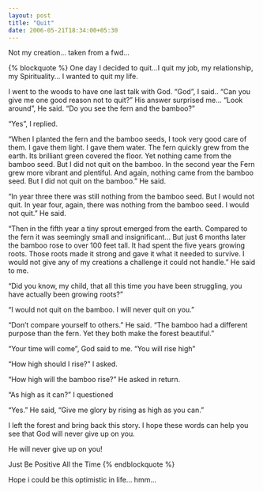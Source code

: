 ```yaml
---
layout: post
title: "Quit"
date: 2006-05-21T18:34:00+05:30
---
```


Not my creation... taken from a fwd...

{% blockquote %}
One day I decided to quit...I quit my job, my relationship, my 
Spirituality... I wanted to quit my life.

I went to the woods to have one last talk with God. “God”, I said.. “Can you
give me one good reason not to quit?” His answer surprised me...
“Look around”, He said. “Do you see the fern and the bamboo?”

“Yes”, I replied.

<!--more-->

“When I planted the fern and the bamboo seeds, I took very good care of them. I
gave them light. I gave them water. The fern quickly grew from the earth. Its
brilliant green covered the floor. Yet nothing came from the bamboo seed. But I
did not quit on the bamboo. In the second year the Fern grew more vibrant and
plentiful. And again, nothing came from the bamboo seed. But I did not quit on
the bamboo.” He said.

“In year three there was still nothing from the bamboo seed. But I
would not quit. In year four, again, there was nothing from the bamboo seed. I
would not quit.” He said.

“Then in the fifth year a tiny sprout emerged from the earth. Compared to the
fern it was seemingly small and insignificant...
But just 6 months later the bamboo rose to over 100 feet tall. It had spent the
five years growing roots. Those roots made it strong and gave it what it needed
to survive. I would not give any of my creations a challenge it could not
handle.” He 
said to me.

“Did you know, my child, that all this time you have been struggling, 
you have actually been growing roots?”

“I would not quit on the bamboo. I will never quit on you.”

“Don’t compare yourself to others.” He said. “The bamboo had a 
different purpose than the fern. Yet they both make the forest beautiful.”

“Your time will come”, God said to me. “You will rise high”

“How high should I rise?” I asked.

“How high will the bamboo rise?” He asked in return.

“As high as it can?” I questioned

“Yes.” He said, “Give me glory by rising as high as you can.”

I left the forest and bring back this story. I hope these words can
help you see that God will never give up on you.

He will never give up on you!

Just Be Positive All the Time
{% endblockquote %}

Hope i could be this optimistic in life... hmm...
